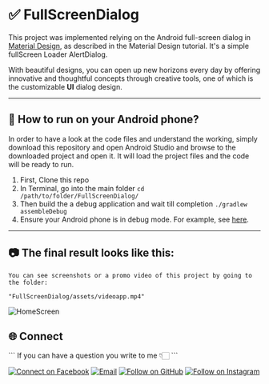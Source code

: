 # ✅ FullScreenDialog

This project was implemented relying on the Android full-screen dialog in [Material Design](https://material.io/components/dialogs), 
as described in the Material Design tutorial. It's a simple fullScreen Loader AlertDialog.

With beautiful designs, you can open up new horizons every day by offering innovative and thoughtful 
concepts through creative tools, one of which is the customizable **UI** dialog design.

---
## 📌 How to run on your Android phone?
In order to have a look at the code files and understand the working, simply download this repository
and open Android Studio and browse to the downloaded project and open it. It will load the project files and the code will be ready to run.

1. First, Clone this repo
2. In Terminal, go into the main folder `cd /path/to/folder/FullScreenDialog/`
3. Then build the a debug application and wait till completion `./gradlew assembleDebug`
4. Ensure your Android phone is in debug mode. For example, see [here](https://www.kingoapp.com/root-tutorials/how-to-enable-usb-debugging-mode-on-android.htm).
---

## 📷 The final result looks like this:
```
You can see screenshots or a promo video of this project by going to the folder:

"FullScreenDialog/assets/videoapp.mp4"
```
![HomeScreen](https://github.com/fotehkamolov96/FullScreenDialog/blob/main/assets/fullcustom.png?raw=true)

<h2 align="left">🌐 Connect</h2>
```
If you can have a question you write to me 👇🏻
```
<p align="left">
  <a href="https://www.facebook.com/foteh.kamoliddinov"><img title="Connect on Facebook" src="https://img.shields.io/badge/Facebook-1877F2?style=for-the-badge&logo=facebook&logoColor=white"/></a>
  <a href="mailto:kamolovfoteh.com"><img title="Email" src="https://img.shields.io/badge/Gmail-D14836?style=for-the-badge&logo=gmail&logoColor=white"/></a>
  <a href="https://github.com/fotehkamolov96"><img title="Follow on GitHub" src="https://img.shields.io/badge/GitHub-100000?style=for-the-badge&logo=github&logoColor=white"/></a>
  <a href="https://www.instagram.com/kamolovme"><img title="Follow on Instagram" src="https://img.shields.io/badge/Instagram-E4405F?style=for-the-badge&logo=instagram&logoColor=white"/></a>
</p>
